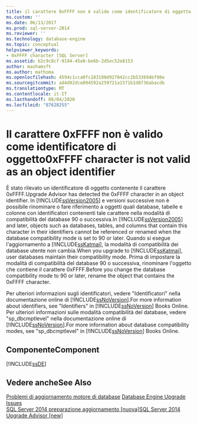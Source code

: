 ```yaml
---
title: il carattere 0xFFFF non è valido come identificatore di oggetto | Microsoft Docs
ms.custom: ''
ms.date: 06/13/2017
ms.prod: sql-server-2014
ms.reviewer: ''
ms.technology: database-engine
ms.topic: conceptual
helpviewer_keywords:
- 0xFFFF character [SQL Server]
ms.assetid: b2c9c8cf-9194-45e0-be6b-2d5ec52e8153
author: mashamsft
ms.author: mathoma
ms.openlocfilehash: 4594c1cca0fc183100d927842cc2b533694bf90e
ms.sourcegitcommit: ad4d92dce894592a259721a1571b1d8736abacdb
ms.translationtype: MT
ms.contentlocale: it-IT
ms.lasthandoff: 08/04/2020
ms.locfileid: "87628255"
---
```

# <a name="0xffff-character-is-not-valid-as-an-object-identifier"></a><span data-ttu-id="e49ac-102">Il carattere 0xFFFF non è valido come identificatore di oggetto</span><span class="sxs-lookup"><span data-stu-id="e49ac-102">0xFFFF character is not valid as an object identifier</span></span>
  <span data-ttu-id="e49ac-103">È stato rilevato un identificatore di oggetto contenente il carattere 0xFFFF.</span><span class="sxs-lookup"><span data-stu-id="e49ac-103">Upgrade Advisor has detected the 0xFFFF character in an object identifier.</span></span> <span data-ttu-id="e49ac-104">In [!INCLUDE[ssVersion2005](../../includes/ssversion2005-md.md)] e versioni successive non è possibile rinominare o fare riferimento a oggetti quali database, tabelle e colonne con identificatori contenenti tale carattere nella modalità di compatibilità del database 90 o successiva.</span><span class="sxs-lookup"><span data-stu-id="e49ac-104">In [!INCLUDE[ssVersion2005](../../includes/ssversion2005-md.md)] and later, objects such as databases, tables, and columns that contain this character in their identifiers cannot be referenced or renamed when the database compatibility mode is set to 90 or later.</span></span> <span data-ttu-id="e49ac-105">Quando si esegue l'aggiornamento a [!INCLUDE[ssKatmai](../../includes/sskatmai-md.md)], la modalità di compatibilità dei database utente non cambia.</span><span class="sxs-lookup"><span data-stu-id="e49ac-105">When you upgrade to [!INCLUDE[ssKatmai](../../includes/sskatmai-md.md)], user databases maintain their compatibility mode.</span></span> <span data-ttu-id="e49ac-106">Prima di impostare la modalità di compatibilità del database 90 o successiva, rinominare l'oggetto che contiene il carattere 0xFFFF.</span><span class="sxs-lookup"><span data-stu-id="e49ac-106">Before you change the database compatibility mode to 90 or later, rename the object that contains the 0xFFFF character.</span></span>  
  
 <span data-ttu-id="e49ac-107">Per ulteriori informazioni sugli identificatori, vedere "Identificatori" nella documentazione online di [!INCLUDE[ssNoVersion](../../includes/ssnoversion-md.md)].</span><span class="sxs-lookup"><span data-stu-id="e49ac-107">For more information about identifiers, see "Identifiers" in [!INCLUDE[ssNoVersion](../../includes/ssnoversion-md.md)] Books Online.</span></span> <span data-ttu-id="e49ac-108">Per ulteriori informazioni sulle modalità compatibilità del database, vedere "sp_dbcmptlevel" nella documentazione online di [!INCLUDE[ssNoVersion](../../includes/ssnoversion-md.md)].</span><span class="sxs-lookup"><span data-stu-id="e49ac-108">For more information about database compatibility modes, see "sp_dbcmptlevel" in [!INCLUDE[ssNoVersion](../../includes/ssnoversion-md.md)] Books Online.</span></span>  
  
## <a name="component"></a><span data-ttu-id="e49ac-109">Componente</span><span class="sxs-lookup"><span data-stu-id="e49ac-109">Component</span></span>  
 [!INCLUDE[ssDE](../../includes/ssde-md.md)]  
  
## <a name="see-also"></a><span data-ttu-id="e49ac-110">Vedere anche</span><span class="sxs-lookup"><span data-stu-id="e49ac-110">See Also</span></span>  
 <span data-ttu-id="e49ac-111">[Problemi di aggiornamento motore di database](../../../2014/sql-server/install/database-engine-upgrade-issues.md) </span><span class="sxs-lookup"><span data-stu-id="e49ac-111">[Database Engine Upgrade Issues](../../../2014/sql-server/install/database-engine-upgrade-issues.md) </span></span>  
 [<span data-ttu-id="e49ac-112">SQL Server 2014 preparazione aggiornamento &#91;nuova&#93;</span><span class="sxs-lookup"><span data-stu-id="e49ac-112">SQL Server 2014 Upgrade Advisor &#91;new&#93;</span></span>](sql-server-2014-upgrade-advisor.md)  
  
  
